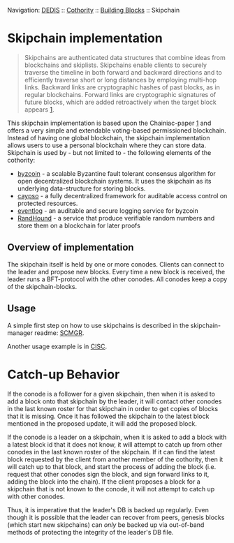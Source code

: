 Navigation: [DEDIS](https://github.com/dedis/doc/tree/master/README.md) ::
[Cothority](../README.md) ::
[Building Blocks](../doc/BuildingBlocks.md) ::
Skipchain

# Skipchain implementation

> Skipchains are authenticated data structures that combine ideas from 
> blockchains and skiplists. Skipchains enable clients
> to securely traverse the timeline in both forward and backward directions 
> and to efficiently traverse short or long distances by employing 
> multi-hop links. Backward links are cryptographic hashes of past blocks, 
> as in regular blockchains. Forward links are cryptographic signatures of 
> future blocks, which are added retroactively when the target block appears 
> [1](https://www.usenix.org/system/files/conference/usenixsecurity17/sec17-nikitin.pdf).

This skipchain implementation is based upon the Chainiac-paper
[1](https://www.usenix.org/system/files/conference/usenixsecurity17/sec17-nikitin.pdf)
and offers a very simple and extendable voting-based permissioned blockchain.
Instead of having one global blockchain, the skipchain implementation allows
users to use a personal blockchain where they can store data. Skipchain is used
by - but not limited to - the following elements of the cothority:

- [byzcoin](../byzcoin) - a scalable Byzantine fault tolerant consensus
algorithm for open decentralized blockchain systems. It uses the skipchain as its
underlying data-structure for storing blocks.
- [caypso](../calypso) - a fully decentralized framework for auditable access control
on protected resources.
- [eventlog](../eventlog) - an auditable and secure logging service for byzcoin
- [RandHound](https://github.com/dedis/paper_17_randomness) - a service that produce 
verifiable random numbers and store them on a blockchain for later proofs

## Overview of implementation

The skipchain itself is held by one or more conodes. Clients can connect to the
leader and propose new blocks. Every time a new block is received, the leader
runs a BFT-protocol with the other conodes. All conodes keep a copy of the
skipchain-blocks.

## Usage

A simple first step on how to use skipchains is described in the
skipchain-manager readme: [SCMGR](../scmgr/README.md).

Another usage example is in [CISC](../cisc/README.md).

# Catch-up Behavior

If the conode is a follower for a given skipchain, then when it is asked to add
a block onto that skipchain by the leader, it will contact other conodes in the
last known roster for that skipchain in order to get copies of blocks that it is
missing. Once it has followed the skipchain to the latest block mentioned in the
proposed update, it will add the proposed block.

If the conode is a leader on a skipchain, when it is asked to add a block with a
latest block id that it does not know, it will attempt to catch up from other
conodes in the last known roster of the skipchain. If it can find the latest
block requested by the client from another member of the cothority, then it will
catch up to that block, and start the process of adding the block (i.e. request
that other conodes sign the block, and sign forward links to it, adding the
block into the chain). If the client proposes a block for a skipchain that is
not known to the conode, it will not attempt to catch up with other conodes.

Thus, it is imperative that the leader's DB is backed up regularly. Even though
it is possible that the leader can recover from peers, genesis blocks (which
start new skipchains) can *only* be backed up via out-of-band methods of
protecting the integrity of the leader's DB file.
